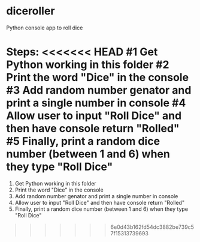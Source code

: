 # diceroller
Python console app to roll dice


Steps: 
<<<<<<< HEAD
    #1 Get Python working in this folder
    #2 Print the word "Dice" in the console
    #3 Add random number genator and print a single number in console
    #4 Allow user to input "Roll Dice" and then have console return "Rolled"
    #5 Finally, print a random dice number (between 1 and 6) when they type "Roll Dice"
=======
1. Get Python working in this folder
2. Print the word "Dice" in the console
3. Add random number genator and print a single number in console
4. Allow user to input "Roll Dice" and then have console return "Rolled"
5. Finally, print a random dice number (between 1 and 6) when they type "Roll Dice"
>>>>>>> 6e0d43b162fd54dc3882be739c57f15313739693
